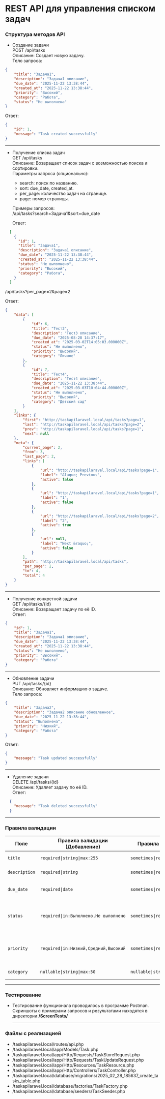 # REST API для управления списком задач

### Структура методов API

- Создание задачи  
  POST /api/tasks  
  Описание: Создает новую задачу.  
  Тело запроса:  
  
```json
{
    "title": "Задача1",
    "description": "Задача1 описание",
    "due_date": "2025-11-22 13:38:44",
    "created_at": "2025-11-22 13:38:44",
    "priority": "Высокий",
    "category": "Работа",
    "status": "Не выполнена"
}
```
  
  Ответ:  
  
```json
{
    "id": 1,
    "message": "Task created successfully"
}
```
<hr>

- Получение списка задач  
  GET /api/tasks  
  Описание: Возвращает список задач с возможностью поиска и сортировки.  
  Параметры запроса (опционально):
  - search: поиск по названию.
  - sort: due_date, created_at.
  - per_page: количество задач на странице.
  - page: номер страницы.

  Примеры запросов:  
  /api/tasks?search=Задача1&sort=due_date  

  Ответ:  
  
```json
  [
    {
      "id": 1,
      "title": "Задача1",
      "description": "Задача1 описание",
      "due_date": "2025-11-22 13:38:44",
      "created_at": "2025-11-22 13:38:44",
      "status": "Не выполнено",
      "priority": "Высокий",
      "category": "Работа",
    }
  ]
```
  /api/tasks?per_page=2&page=2 

  Ответ:  
  
```json
{
    "data": [
        {
            "id": 6,
            "title": "Тест3",
            "description": "Тест3 описание",
            "due_date": "2025-08-28 14:37:17",
            "created_at": "2025-03-02T14:05:03.000000Z",
            "status": "Не выполнено",
            "priority": "Высокий",
            "category": "Личное"
        },
        {
            "id": 7,
            "title": "Тест4",
            "description": "Тест4 описание",
            "due_date": "2025-11-22 13:38:44",
            "created_at": "2025-03-03T10:04:44.000000Z",
            "status": "Не выполнено",
            "priority": "Высокий",
            "category": "Детский сад"
        }
    ],
    "links": {
        "first": "http://taskapilaravel.local/api/tasks?page=1",
        "last": "http://taskapilaravel.local/api/tasks?page=2",
        "prev": "http://taskapilaravel.local/api/tasks?page=1",
        "next": null
    },
    "meta": {
        "current_page": 2,
        "from": 3,
        "last_page": 2,
        "links": [
            {
                "url": "http://taskapilaravel.local/api/tasks?page=1",
                "label": "&laquo; Previous",
                "active": false
            },
            {
                "url": "http://taskapilaravel.local/api/tasks?page=1",
                "label": "1",
                "active": false
            },
            {
                "url": "http://taskapilaravel.local/api/tasks?page=2",
                "label": "2",
                "active": true
            },
            {
                "url": null,
                "label": "Next &raquo;",
                "active": false
            }
        ],
        "path": "http://taskapilaravel.local/api/tasks",
        "per_page": 2,
        "to": 4,
        "total": 4
    }
}
```
<hr>

- Получение конкретной задачи  
  GET /api/tasks/{id}  
  Описание: Возвращает задачу по её ID.  
  Ответ:  
  
```json
{
    "id": 1,
    "title": "Задача1",
    "description": "Задача1 описание",
    "due_date": "2025-11-22 13:38:44",
    "created_at": "2025-11-22 13:38:44",
    "status": "Не выполнено",
    "priority": "Высокий",
    "category": "Работа"
}
```
<hr>

- Обновление задачи  
  PUT /api/tasks/{id}  
  Описание: Обновляет информацию о задаче.  
  Тело запроса:  
  
```json
{
    "title": "Задача2",
    "description": "Задача2 описание обновленное",
    "due_date": "2025-11-22 13:38:44",
    "status": "Выполнена",
    "priority": "Низкий",
    "category": "Работа"
}
```
  
  
  Ответ:  
  
```json
{
    "message": "Task updated successfully"
}
```
<hr>

- Удаление задачи  
  DELETE /api/tasks/{id}  
  Описание: Удаляет задачу по её ID.  
  Ответ:  
  
```json
  {
    "message": "Task deleted successfully"
  }
```
<hr>

### Правила валидации

| Поле          | Правила валидации (Добавление)                    | Правила валидации (Редактирование)                    | Описание                                    |
|---------------|---------------------------------------------------|-------------------------------------------------------|---------------------------------------------|
| `title`       | `required\|string\|max:255`                       | `sometimes\|required\|string\|max:255`                | Заголовок задачи                            |
| `description` | `required\|string`                                | `sometimes\|required\|string`                         | Описание задачи                             |
| `due_date`    | `required\|date`                                  | `sometimes\|required\|date`                           | Дата выполнения задачи                      |
| `status`      | `required\|in:Выполнено,Не выполнено`             | `sometimes\|required\|in:Выполнено,Не выполнено`      | Статус задачи (Выполнено или Не выполнено)  |
| `priority`    | `required\|in:Низкий,Средний,Высокий`             | `sometimes\|required\|in:Низкий,Средний,Высокий`      | Приоритет задачи (Низкий, Средний, Высокий) |
| `category`    | `nullable\|string\|max:50`                        | `nullable\|string\|max:50`                            | Категория задачи                            |
<hr>

### Тестирование
- Тестирование функционала проводилось в программе Postman. Скриншоты с примерами запросов и результатами находятся в директории <b>/ScreenTests/</b>
    <hr>
### Файлы с реализацией
- /taskapilaravel.local/routes/api.php
- /taskapilaravel.local/app/Models/Task.php
- /taskapilaravel.local/app/Http/Requests/TaskStoreRequest.php
- /taskapilaravel.local/app/Http/Requests/TaskUpdateRequest.php
- /taskapilaravel.local/app/Http/Resources/TaskResource.php
- /taskapilaravel.local/app/Http/Controllers/TaskController.php
- /taskapilaravel.local/database/migrations/2025_02_28_185637_create_tasks_table.php
- /taskapilaravel.local/database/factories/TaskFactory.php
- /taskapilaravel.local/database/seeders/TaskSeeder.php